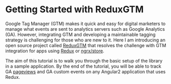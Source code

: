 Getting Started with ReduxGTM
=============================
Google Tag Manager (GTM) makes it quick and easy for digital marketers to manage what events are sent to analytics servers such as Google Analytics (GA). However, integrating GTM and developing a maintainable tagging strategy is challenging for those who are new to it. Here I am introducing an open source project called [ReduxGTM](https://github.com/rangle/redux-gtm) that resolves the challenge with GTM integration for apps using [Redux](http://redux.js.org/) or [ngrx/store](https://github.com/ngrx/store).

The aim of this tutorial is to walk you through the basic setup of the library in a sample application. By the end of the tutorial, you will be able to track GA [pageviews](https://support.google.com/analytics/answer/6086080?hl=en) and GA custom events on any Angular2 application that uses Redux.
